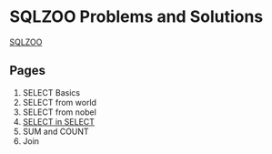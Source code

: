# SQLZOO Problems and Solutions
[SQLZOO](https://sqlzoo.net)

## Pages
1. SELECT Basics
2. SELECT from world
3. SELECT from nobel
4. [SELECT in SELECT](scripts/select_in_select.sql)
5. SUM and COUNT
6. Join

